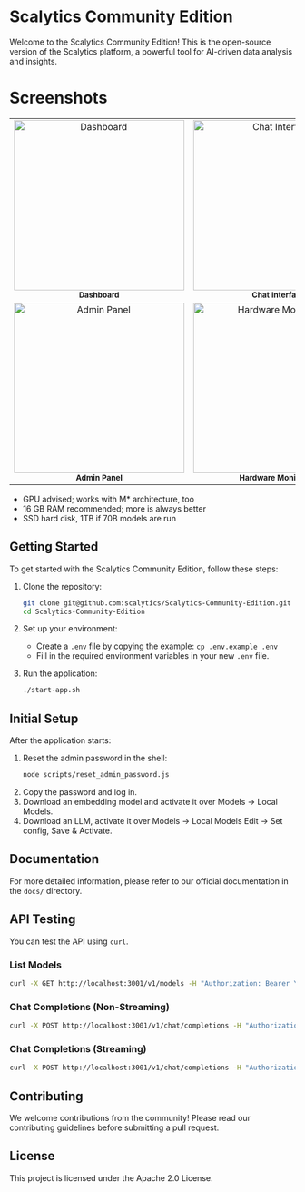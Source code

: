 # Scalytics Community Edition

Welcome to the Scalytics Community Edition! This is the open-source version of the Scalytics platform, a powerful tool for AI-driven data analysis and insights.

# Screenshots

<table>
  <tr>
    <td align="center">
      <img src="img/dashboard.png" alt="Dashboard" width="300"/>
      <br />
      <sub><b>Dashboard</b></sub>
    </td>
    <td align="center">
      <img src="img/chat.png" alt="Chat Interface" width="300"/>
      <br />
      <sub><b>Chat Interface</b></sub>
    </td>
  </tr>
  <tr>
    <td align="center">
      <img src="img/admin.png" alt="Admin Panel" width="300"/>
      <br />
      <sub><b>Admin Panel</b></sub>
    </td>
    <td align="center">
      <img src="img/hardware.png" alt="Hardware Monitoring" width="300"/>
      <br />
      <sub><b>Hardware Monitoring</b></sub>
    </td>
  </tr>
</table>

- GPU advised; works with M* architecture, too
- 16 GB RAM recommended; more is always better
- SSD hard disk, 1TB if 70B models are run

## Getting Started

To get started with the Scalytics Community Edition, follow these steps:

1.  Clone the repository:
    ```bash
    git clone git@github.com:scalytics/Scalytics-Community-Edition.git
    cd Scalytics-Community-Edition
    ```

2.  Set up your environment:
    - Create a `.env` file by copying the example: `cp .env.example .env`
    - Fill in the required environment variables in your new `.env` file.

3.  Run the application:
    ```bash
    ./start-app.sh
    ```

## Initial Setup

After the application starts:

1. Reset the admin password in the shell:
   ```bash
   node scripts/reset_admin_password.js
   ```
2. Copy the password and log in.
3. Download an embedding model and activate it over Models -> Local Models.
4. Download an LLM, activate it over Models -> Local Models Edit -> Set config, Save & Activate.

## Documentation

For more detailed information, please refer to our official documentation in the `docs/` directory.

## API Testing

You can test the API using `curl`.

### List Models

```bash
curl -X GET http://localhost:3001/v1/models -H "Authorization: Bearer YOUR_API_KEY"
```

### Chat Completions (Non-Streaming)

```bash
curl -X POST http://localhost:3001/v1/chat/completions -H "Authorization: Bearer YOUR_API_KEY" -H "Content-Type: application/json" -d '{"messages": [{"role": "user", "content": "Hello"}]}'
```

### Chat Completions (Streaming)

```bash
curl -X POST http://localhost:3001/v1/chat/completions -H "Authorization: Bearer YOUR_API_KEY" -H "Content-Type: application/json" -d '{"messages": [{"role": "user", "content": "Hello"}], "stream": true}'
```

## Contributing

We welcome contributions from the community! Please read our contributing guidelines before submitting a pull request.

## License

This project is licensed under the Apache 2.0 License.
